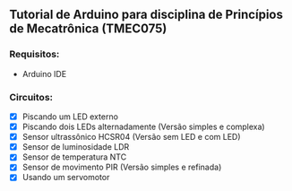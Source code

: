 ## Tutorial de Arduino para disciplina de Princípios de Mecatrônica (TMEC075)

### Requisitos:
*   Arduino IDE

### Circuitos:
- [x] Piscando um LED externo
- [x] Piscando dois LEDs alternadamente (Versão simples e complexa)
- [x] Sensor ultrassônico HCSR04 (Versão sem LED e com LED)
- [x] Sensor de luminosidade LDR
- [x] Sensor de temperatura NTC
- [x] Sensor de movimento PIR (Versão simples e refinada)
- [x] Usando um servomotor
